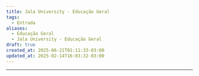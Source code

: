 ```yaml
---
title: Jala University - Educação Geral
tags:
  - Entrada
aliases:
  - Educação Geral
  - Jala University - Educação Geral
draft: true
created_at: 2025-06-21T01:11:33-03:00
updated_at: 2025-02-14T16:03:32-03:00
---
```



---

